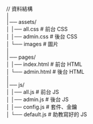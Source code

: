 //      資料結構  
│  
│── assets/   
│   │── all.css         # 前台 CSS  
│   │── admin.css       # 後台 CSS  
│   └── images          # 圖片  
│   
│── pages/   
│   │── index.html      # 前台 HTML  
│   └── admin.html      # 後台 HTML  
│   
│── js/   
│   │── all.js          # 前台 JS  
│   │── admin.js        # 後台 JS  
│   │── config.js       # 套件、金鑰  
│   └── default.js      # 助教寫好的 JS  